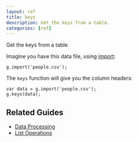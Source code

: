 ```yaml
---
layout: ref
title: keys
description: Get the keys from a table.
categories: [ref]
---
```

Get the keys from a table.

Imagine you have this data file, using [import](import.html):

    g.import('people.csv');

The `keys` function will give you the column headers:

    var data = g.import('people.csv');
    g.keys(data);

## Related Guides
- [Data Processing](../guide/data.html)
- [List Operations](../guide/list.html)
